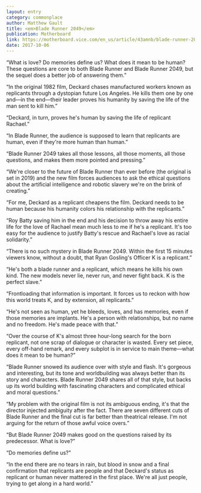 ```yaml
---
layout: entry
category: commonplace
author: Matthew Gault
title: <em>Blade Runner 2049</em>
publication: Motherboard
link: https://motherboard.vice.com/en_us/article/43amnb/blade-runner-2049-review-ryan-gosling-harrison-ford-ridley-scott-replicant
date: 2017-10-06
---
```


“What is love? Do memories define us? What does it mean to be human? These questions are core to both Blade Runner and Blade Runner 2049, but the sequel does a better job of answering them.”

“In the original 1982 film, Deckard chases manufactured workers known as replicants through a dystopian future Los Angeles. He kills them one by one and—in the end—their leader proves his humanity by saving the life of the man sent to kill him.”

“Deckard, in turn, proves he's human by saving the life of replicant Rachael.”

“In Blade Runner, the audience is supposed to learn that replicants are human, even if they're more human than human.”

“Blade Runner 2049 takes all those lessons, all those moments, all those questions, and makes them more pointed and pressing.”

“We're closer to the future of Blade Runner than ever before (the original is set in 2019) and the new film forces audiences to ask the ethical questions about the artificial intelligence and robotic slavery we're on the brink of creating.”

“For me, Deckard as a replicant cheapens the film. Deckard needs to be human because his humanity colors his relationship with the replicants.”

“Roy Batty saving him in the end and his decision to throw away his entire life for the love of Rachael mean much less to me if he's a replicant. It's too easy for the audience to justify Batty's rescue and Rachael's love as racial solidarity.”

“There is no such mystery in Blade Runner 2049. Within the first 15 minutes viewers know, without a doubt, that Ryan Gosling's Officer K is a replicant.”

“He's both a blade runner and a replicant, which means he kills his own kind. The new models never lie, never run, and never fight back. K is the perfect slave.”

“Frontloading that information is important. It forces us to reckon with how this world treats K, and by extension, all replicants.”

“He's not seen as human, yet he bleeds, loves, and has memories, even if those memories are implants. He's a person with relationships, but no name and no freedom. He's made peace with that.”

“Over the course of K's almost three hour-long search for the born replicant, not one scrap of dialogue or character is wasted. Every set piece, every off-hand remark, and every subplot is in service to main theme—what does it mean to be human?”

“Blade Runner snowed its audience over with style and flash. It's gorgeous and interesting, but its tone and worldbuilding was always better than its story and characters. Blade Runner 2049 shares all of that style, but backs up its world building with fascinating characters and complicated ethical and moral questions.”

“My problem with the original film is not its ambiguous ending, it's that the director injected ambiguity after the fact. There are seven different cuts of Blade Runner and the final cut is far better than theatrical release. I'm not arguing for the return of those awful voice overs.”

“But Blade Runner 2049 makes good on the questions raised by its predecessor. What is love?”

“Do memories define us?”

“In the end there are no tears in rain, but blood in snow and a final confirmation that replicants are people and that Deckard's status as replicant or human never mattered in the first place. We're all just people, trying to get along in a hard world.”

